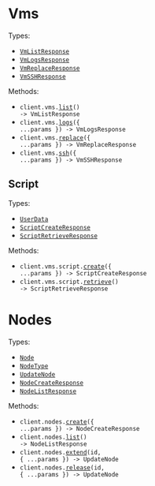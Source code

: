 # Vms

Types:

- <code><a href="./src/resources/vms/vms.ts">VmListResponse</a></code>
- <code><a href="./src/resources/vms/vms.ts">VmLogsResponse</a></code>
- <code><a href="./src/resources/vms/vms.ts">VmReplaceResponse</a></code>
- <code><a href="./src/resources/vms/vms.ts">VmSSHResponse</a></code>

Methods:

- <code title="get /v0/vms/instances">client.vms.<a href="./src/resources/vms/vms.ts">list</a>() -> VmListResponse</code>
- <code title="get /v0/vms/logs2">client.vms.<a href="./src/resources/vms/vms.ts">logs</a>({ ...params }) -> VmLogsResponse</code>
- <code title="post /v0/vms/replace">client.vms.<a href="./src/resources/vms/vms.ts">replace</a>({ ...params }) -> VmReplaceResponse</code>
- <code title="get /v0/vms/ssh">client.vms.<a href="./src/resources/vms/vms.ts">ssh</a>({ ...params }) -> VmSSHResponse</code>

## Script

Types:

- <code><a href="./src/resources/vms/script.ts">UserData</a></code>
- <code><a href="./src/resources/vms/script.ts">ScriptCreateResponse</a></code>
- <code><a href="./src/resources/vms/script.ts">ScriptRetrieveResponse</a></code>

Methods:

- <code title="post /v0/vms/script">client.vms.script.<a href="./src/resources/vms/script.ts">create</a>({ ...params }) -> ScriptCreateResponse</code>
- <code title="get /v0/vms/script">client.vms.script.<a href="./src/resources/vms/script.ts">retrieve</a>() -> ScriptRetrieveResponse</code>

# Nodes

Types:

- <code><a href="./src/resources/nodes.ts">Node</a></code>
- <code><a href="./src/resources/nodes.ts">NodeType</a></code>
- <code><a href="./src/resources/nodes.ts">UpdateNode</a></code>
- <code><a href="./src/resources/nodes.ts">NodeCreateResponse</a></code>
- <code><a href="./src/resources/nodes.ts">NodeListResponse</a></code>

Methods:

- <code title="post /v1/nodes">client.nodes.<a href="./src/resources/nodes.ts">create</a>({ ...params }) -> NodeCreateResponse</code>
- <code title="get /v1/nodes">client.nodes.<a href="./src/resources/nodes.ts">list</a>() -> NodeListResponse</code>
- <code title="patch /v1/nodes/{id}/extend">client.nodes.<a href="./src/resources/nodes.ts">extend</a>(id, { ...params }) -> UpdateNode</code>
- <code title="patch /v1/nodes/{id}/release">client.nodes.<a href="./src/resources/nodes.ts">release</a>(id, { ...params }) -> UpdateNode</code>
